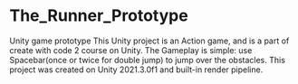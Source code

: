 # The_Runner_Prototype
 Unity game prototype
This Unity project is an Action game, and is a part of create with code 2 course on Unity.
The Gameplay is simple: use Spacebar(once or twice for double jump) to jump over the obstacles. 
This project was created on Unity 2021.3.0f1 and built-in render pipeline.

